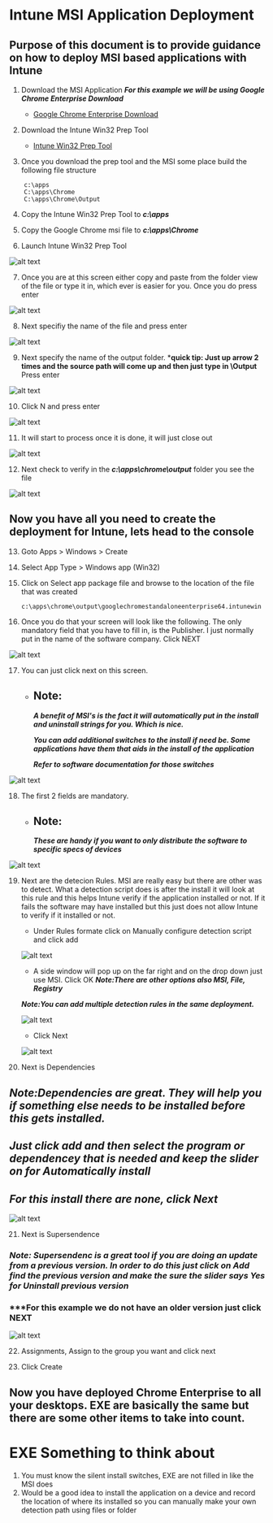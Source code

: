 # Intune MSI Application Deployment

## Purpose of this document is to provide guidance on how to deploy MSI based applications with Intune

1. Download the MSI Application ***For this example we will be using Google Chrome Enterprise Download***

    - [Google Chrome Enterprise Download](https://chromeenterprise.google/download/?utm_source=bing&utm_medium=cpc&utm_campaign=2025-q2-chromebrowser-paidmed-paiddisplay-other-chromebrowserent&utm_term=downloadnow-chrome-browser-enterprise-download&utm_content=GCPF&brand=GCPF&gclid=ca894196819113e8479929b98aa09cde&gclsrc=3p.ds&msclkid=ca894196819113e8479929b98aa09cde)

2. Download the Intune Win32 Prep Tool
    - [Intune Win32 Prep Tool](https://github.com/Microsoft/Microsoft-Win32-Content-Prep-Tool)

3. Once you download the prep tool and the MSI some place build the following file structure
```
    c:\apps
    C:\apps\Chrome
    C:\apps\Chrome\Output
```
4. Copy the Intune Win32 Prep Tool to ***c:\apps***

5. Copy the Google Chrome msi file to ***c:\apps\Chrome***

6. Launch Intune Win32 Prep Tool 

![alt text](./Assets/1.png)

7. Once you are at this screen either copy and paste from the folder view of the file or type it in, which ever is easier for you. Once you do press enter

![alt text](./Assets/2.png)

8. Next specifiy the name of the file and press enter

![alt text](./Assets/3.png)

9. Next specify the name of the output folder. ***quick tip: Just up arrow 2 times and the source path will come up and then just type in \Output**
Press enter

![alt text](./Assets/4.png)

10. Click N and press enter

![alt text](./Assets/5.png)

11. It will start to process once it is done, it will just close out

![alt text](./Assets/6.png)

12. Next check to verify in the ***c:\apps\chrome\output*** folder you see the file

![alt text](./Assets/7.png)

## Now you have all you need to create the deployment for Intune, lets head to the console

13. Goto Apps > Windows > Create

14. Select App Type > Windows app (Win32)

15. Click on Select app package file and browse to the location of the file that was created
    ```
    c:\apps\chrome\output\googlechromestandaloneenterprise64.intunewin
    ```

16. Once you do that your screen will look like the following. The only mandatory field that you have to fill in, is the Publisher. 
I just normally put in the name of the software company. Click NEXT

![alt text](./Assets/8.png)

17. You can just click next on this screen.
    - ## Note:
        ***A benefit of MSI's is the fact it will automatically put in the install and uninstall strings for you. Which is nice.***

        ***You can add additional switches to the install if need be. Some applications have them that aids in the install of the application***

        ***Refer to software documentation for those switches***

![alt text](./Assets/9.png)

18. The first 2 fields are mandatory. 
    - ## Note:
        ***These are handy if you want to only distribute the software to specific specs of devices***

![alt text](./Assets/10.png)

19. Next are the detecion Rules. MSI are really easy but there are other was to detect. What a detection script does is after the install it will look at this rule and this helps Intune verify if the application installed or not. If it fails the software may have installed but this just does not allow Intune to verify if it installed or not.

    - Under Rules formate click on Manually configure detection script and click add

    ![alt text](./Assets/11.png)

    - A side window will pop up on the far right and on the drop down just use MSI. Click OK
    ***Note:There are other options also MSI, File, Registry***

    ***Note:You can add multiple detection rules in the same deployment.***
    
    ![alt text](./Assets/12.png)

    - Click Next

    ![alt text](./Assets/13.png)

20. Next is Dependencies 
## ***Note:Dependencies are great. They will help you if something else needs to be installed before this gets installed.***

## ***Just click add and then select the program or dependencey that is needed and keep the slider on for Automatically install***

## ***For this install there are none, click Next***

![alt text](./Assets/14.png)

21. Next is Supersendence
### ***Note: Supersendenc is a great tool if you are doing an update from a previous version. In order to do this just click on Add find the previous version and make the sure the slider says Yes for Uninstall previous version***

### ***For this example we do not have an older version just click NEXT

![alt text](./Assets/15.png)

22. Assignments, Assign to the group you want and click next

23. Click Create

## Now you have deployed Chrome Enterprise to all your desktops. EXE are basically the same but there are some other items to take into count.

# EXE Something to think about
1. You must know the silent install switches, EXE are not filled in like the MSI does
2. Would be a good idea to install the application on a device and record the location of where its installed so you can manually make your own detection path using files or folder